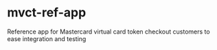 # mvct-ref-app
Reference app for Mastercard virtual card token checkout customers to ease integration and testing 
